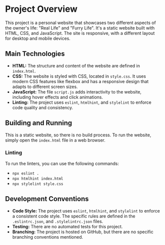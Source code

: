 # Project Overview

This project is a personal website that showcases two different aspects of the owner's life: "Real Life" and "Furry Life". It's a static website built with HTML, CSS, and JavaScript. The site is responsive, with a different layout for desktop and mobile devices.

## Main Technologies

*   **HTML:** The structure and content of the website are defined in `index.html`.
*   **CSS:** The website is styled with CSS, located in `style.css`. It uses modern CSS features like flexbox and has a responsive design that adapts to different screen sizes.
*   **JavaScript:** The file `script.js` adds interactivity to the website, including hover effects and click animations.
*   **Linting:** The project uses `eslint`, `htmlhint`, and `stylelint` to enforce code quality and consistency.

## Building and Running

This is a static website, so there is no build process. To run the website, simply open the `index.html` file in a web browser.

### Linting

To run the linters, you can use the following commands:

*   `npx eslint .`
*   `npx htmlhint index.html`
*   `npx stylelint style.css`

## Development Conventions

*   **Code Style:** The project uses `eslint`, `htmlhint`, and `stylelint` to enforce a consistent code style. The specific rules are defined in the `.eslintrc.json`, and `.stylelintrc.json` files.
*   **Testing:** There are no automated tests for this project.
*   **Branching:** The project is hosted on GitHub, but there are no specific branching conventions mentioned.
